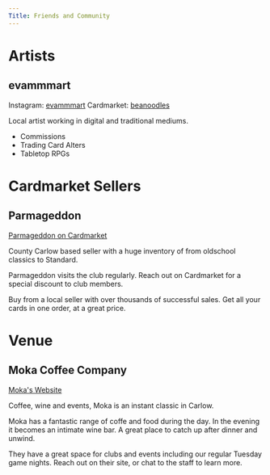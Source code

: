 ```yaml
---
Title: Friends and Community
---
```


# Artists

## evammmart

Instagram: [evammmart](https://www.instagram.com/p/DM2WovRoo3u/?igsh=bGF3OXEyc3JpZXY0)
Cardmarket: [beanoodles](https://www.cardmarket.com/en/Magic/Users/beanoodles)

Local artist working in digital and traditional mediums.
- Commissions
- Trading Card Alters
- Tabletop RPGs

# Cardmarket Sellers

## Parmageddon

[Parmageddon on Cardmarket](https://www.cardmarket.com/en/Magic/Users/Parmageddon)

County Carlow based seller with a huge inventory of from oldschool classics to Standard. 

Parmageddon visits the club regularly. Reach out on Cardmarket for a special discount to club members. 

Buy from a local seller with over thousands of successful sales. Get all your cards in one order, at a great price. 

# Venue

## Moka Coffee Company

[Moka's Website](https://www.mokacoffeecompany.com/)

Coffee, wine and events, Moka is an instant classic in Carlow. 

Moka has a fantastic range of coffe and food during the day. In the evening it becomes an intimate wine bar. A great place to catch up after dinner and unwind. 

They have a great space for clubs and events including our regular Tuesday game nights. Reach out on their site, or chat to the staff to learn more.
